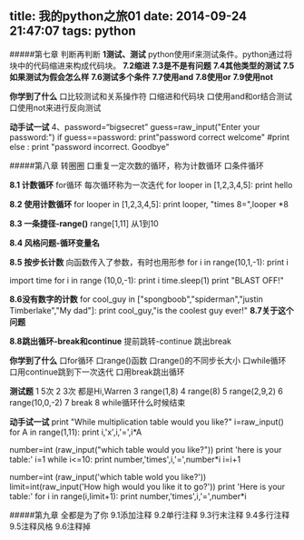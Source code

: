 title: 我的python之旅01
date: 2014-09-24 21:47:07
tags: python
---
#####第七章 判断再判断
**1测试、测试**
python使用if来测试条件。python通过将块中的代码缩进来构成代码块。
**7.2缩进** 
**7.3是不是有问题**
**7.4其他类型的测试**
**7.5如果测试为假会怎么样**
**7.6测试多个条件**
**7.7使用and**
**7.8使用or**
**7.9使用not**

**你学到了什么**
口比较测试和关系操作符
口缩进和代码块
口使用and和or结合测试
口使用not来进行反向测试

**动手试一试**
4、password=“bigsecret”
   guess=raw_input("Enter your password:")
   if guess==password:
        print"password correct welcome"
		#print
   else :
        print "password incorrect. Goodbye"
		
		
		
#####第八章 转圈圈
口重复一定次数的循环，称为计数循环
口条件循环

**8.1 计数循环** for循环 
每次循环称为一次迭代
for looper in [1,2,3,4,5]:
print hello

**8.2 使用计数循环**
for looper in [1,2,3,4,5]:
   print looper, "times 8=",looper *8 
   
**8.3 一条捷径-range()**
range[1,11] 从1到10

**8.4 风格问题-循环变量名**

**8.5 按步长计数**
向函数传入了参数，有时也用形参
for i in range(10,1,-1):
print i

import time
for i in range (10,0,-1):
    print i
	time.sleep(1)
print "BLAST OFF!"



**8.6没有数字的计数**
for cool_guy in ["spongboob","spiderman","justin Timberlake","My dad"]:
    print cool_guy,"is the coolest guy ever!"
**8.7关于这个问题**

**8.8跳出循环-break和continue**
提前跳转-continue
跳出break

**你学到了什么**
口for循环
口range()函数
口range()的不同步长大小
口while循环
口用continue跳到下一次迭代
口用break跳出循环

**测试题**
1 5次
2 3次 都是Hi,Warren
3 range(1,8)
4 range(8)
5 range(2,9,2)
6 range(10,0,-2)
7 break
8 while循环什么时候结束

**动手试一试**
print "While multiplication table would you like?"
i=raw_input()
for A in range(1,11):
    print i,'x',i,'=',i*A
	
	
number=int (raw_input("which table would you like?"))
print 'here is your table:'
i=1
while i<=10:
   print number,'times',i,'=',number*i 
   i=i+1
   
   
number=int (raw_input('which table wold you like?'))
limit=int(raw_input('How high would you like it to go?'))
print 'Here is your table:'
for i in range(i,limit+1):
     print number,'times',i,'=',number*i
	 
	
	
	
#####第九章 全都是为了你
9.1添加注释
9.2单行注释
9.3行末注释
9.4多行注释
9.5注释风格
9.6注释掉



